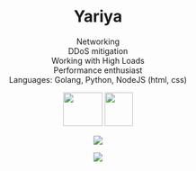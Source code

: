 <h1 align="center">Yariya</h1>



<p align="center">Networking<br>DDoS mitigation<br>Working with High Loads<br>Performance enthusiast<br>Languages: Golang, Python, NodeJS (html, css)</p>


<p align="center"><img src="https://upload.wikimedia.org/wikipedia/commons/thumb/0/05/Go_Logo_Blue.svg/1200px-Go_Logo_Blue.svg.png" width="70" height="60">             
    <img src="https://user-images.githubusercontent.com/65712074/121199404-302d4700-c873-11eb-8684-cd254efdf1cb.png" width="50" height="60"></p>

<p align="center">
    <img src="https://github-readme-stats.vercel.app/api/?username=Yariya&title_color=4F8CC9&text_color=9f9f9f&show_icons=true&bg_color=00000000&hide_border=true&icon_color=4F8CC9&hide_title=true&count_private=true" />

</p>
<p align="center">
    <img src="https://discord.c99.nl/widget/theme-1/820479123129630751.png">
</p>
